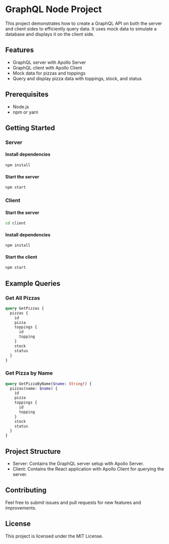 # GraphQL Node Project

This project demonstrates how to create a GraphQL API on both the server and client sides to efficiently query data. It uses mock data to simulate a database and displays it on the client side.

## Features

- GraphQL server with Apollo Server
- GraphQL client with Apollo Client
- Mock data for pizzas and toppings
- Query and display pizza data with toppings, stock, and status

## Prerequisites

- Node.js
- npm or yarn

## Getting Started

### Server

#### Install dependencies

```bash
npm install
```

#### Start the server

```bash
npm start
```

### Client
#### Start the server

```bash
cd client
```
#### Install dependencies

```bash
npm install
```

#### Start the client

```bash
npm start
```

## Example Queries
### Get All Pizzas
```graphql
query GetPizzas {
  pizzas {
    id
    pizza
    toppings {
      id
      topping
    }
    stock
    status
  }
}
```
### Get Pizza by Name
```graphql
query GetPizzaByName($name: String!) {
  pizzas(name: $name) {
    id
    pizza
    toppings {
      id
      topping
    }
    stock
    status
  }
}

```

## Project Structure
- Server: Contains the GraphQL server setup with Apollo Server.
- Client: Contains the React application with Apollo Client for querying the server.

## Contributing
Feel free to submit issues and pull requests for new features and improvements.

## License
This project is licensed under the MIT License.
